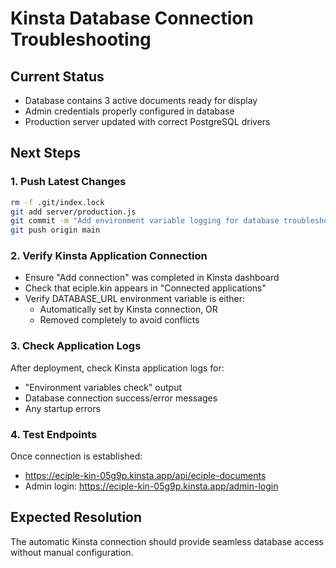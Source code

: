# Kinsta Database Connection Troubleshooting

## Current Status
- Database contains 3 active documents ready for display
- Admin credentials properly configured in database
- Production server updated with correct PostgreSQL drivers

## Next Steps

### 1. Push Latest Changes
```bash
rm -f .git/index.lock
git add server/production.js
git commit -m "Add environment variable logging for database troubleshooting"
git push origin main
```

### 2. Verify Kinsta Application Connection
- Ensure "Add connection" was completed in Kinsta dashboard
- Check that eciple.kin appears in "Connected applications"
- Verify DATABASE_URL environment variable is either:
  - Automatically set by Kinsta connection, OR
  - Removed completely to avoid conflicts

### 3. Check Application Logs
After deployment, check Kinsta application logs for:
- "Environment variables check" output
- Database connection success/error messages
- Any startup errors

### 4. Test Endpoints
Once connection is established:
- https://eciple-kin-05g9p.kinsta.app/api/eciple-documents
- Admin login: https://eciple-kin-05g9p.kinsta.app/admin-login

## Expected Resolution
The automatic Kinsta connection should provide seamless database access without manual configuration.
